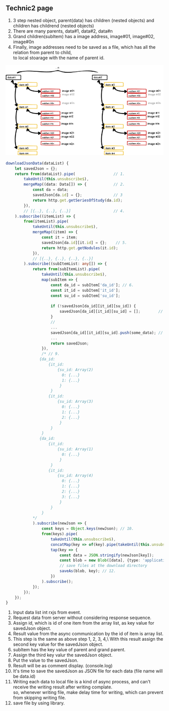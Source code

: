 ## Technic2 page

1. 3 step nested object, parent(data) has children (nested objects) and children has childrend (nested objects)
2. There are many parents, data#1, data#2, data#n
3. Grand children(subItem) has a image address, image#01, image#02, image#0n
4. Finally, image addresses need to be saved as a file, which has all the relation from parent to child,\
to local stoarage with the name of parent id.
 

![technic](/assets/images/technic2.png)

```ts
downloadJsonData(dataList) {
    let savedJson = {};
    return from(dataList).pipe(                 // 1.
        takeUntil(this.unsubscribe$),
        mergeMap((data: Data[]) => {            // 2.
            const da = data;
            savedJson[da.id] = {};              // 3
            return http.get.getSeriesOfStudy(da.id);
        }),
        // [{..}, {..}, {..}]                   // 4.
    ).subscribe((itemList) => {
        from(itemList).pipe(
            takeUntil(this.unsubscribe$),
            mergeMap((item) => {
                const it = item;
                savedJson[da.id][it.id] = {};    // 5.
                return http.get.getNodules(it.id); 
            }),
            // [{..}, {..}, {..}, {..}]
        ).subscribe((subItemList: any[]) => {
            return from(subItemList).pipe(
                takeUntil(this.unsubscribe$),
                map(subItem => {
                    const da_id = subItem['da_id']; // 6.
                    const it_id = subItem['it_id'];
                    const su_id = subItem['su_id'];

                    if (!savedJson[da_id][it_id][su_id]) {
                        savedJson[da_id][it_id][su_id] = [];        // 7.
                    }
                    // 
                    ...
                    savedJson[da_id][it_id][su_id].push(some_data); // 8.
                    ...
                    return savedJson;
                }),
                /* // 9.
               {da_id:
                   {it_id: 
                       {su_id: Array(2)
                         0: {...}
                         1: {...}
                        }
                    }
                   {it_id: 
                       {su_id: Array(3)
                         0: {...}
                         1: {...}
                         2: {...}
                        }
                    }
                }
               {da_id:
                   {it_id: 
                       {su_id: Array(1)
                         0: {...}
                        }
                    }
                   {it_id: 
                       {su_id: Array(4)
                         0: {...}
                         1: {...}
                         2: {...}
                         3: {...}
                        }
                    }
                }
            */
            ).subscribe(newJson => {
                const keys = Object.keys(newJson); // 10.
                from(keys).pipe(
                    takeUntil(this.unsubscribe$),
                    concatMap(key => of(key).pipe(takeUntil(this.unsubscribe$),delay(100))), // 11.
                    tap(key => {
                        const data = JSON.stringify(newJson[key]);
                        const blob = new Blob([data], {type: 'application/json'});
                        // save files at the download directory
                        saveAs(blob, key); // 12.
                    })
                ).subscribe();
            });
        });
    });
}
```
1. Input data list int rxjs from event.
2. Request data from server without considering response sequence.
3. Assign id, which is id of one item from the array list, as key value for savedJson object.
4. Result value from the async communication by the id of item is array list.
5. This step is the same as above step 1, 2, 3, 4,\ 
   With this result assign the second key value for the savedJson object.
6. subItem has the key value of parent and grand parent.
7. Assign the third key valur the savedJson object.
8. Put the value to the savedJson.
9. Result will be as comment display. (console.log)
10. It's time to save the savedJson as JSON file for each data (file name will be data.id)
11. Writing each data to local file is a kind of async process, and can't receive the writing result after writing complate.\
    so, whenever writing file, make delay time for writing, which can prevent from skipping writing file.
12. save file by using library.
    
